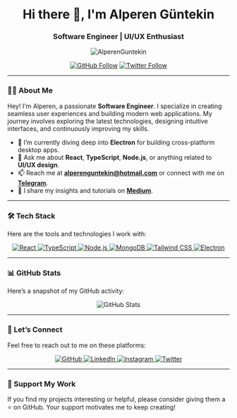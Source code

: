 <h1 align="center">Hi there 👋, I'm Alperen Güntekin</h1>
<h3 align="center">Software Engineer | UI/UX Enthusiast</h3>

<p align="center">
  <img src="https://komarev.com/ghpvc/?username=AlperenGuntekin&label=Profile%20views&color=0e75b6&style=flat" alt="AlperenGuntekin" />
</p>

<p align="center">
  <a href="https://github.com/AlperenGuntekin"><img src="https://img.shields.io/github/followers/AlperenGuntekin?label=Follow&style=social" alt="GitHub Follow"></a>
  <a href="https://twitter.com/AlperenGuntekin"><img src="https://img.shields.io/twitter/follow/AlperenGuntekin?style=social" alt="Twitter Follow"></a>
</p>

---

### 🙋‍♂️ About Me

Hey! I'm Alperen, a passionate **Software Engineer**. I specialize in creating seamless user experiences and building modern web applications. My journey involves exploring the latest technologies, designing intuitive interfaces, and continuously improving my skills.

- 🌱 I’m currently diving deep into **Electron** for building cross-platform desktop apps.
- 💬 Ask me about **React**, **TypeScript**, **Node.js**, or anything related to **UI/UX design**.
- 📫 Reach me at **alperenguntekin@hotmail.com** or connect with me on **[Telegram](https://t.me/AlperenGuntekin)**.
- 📝 I share my insights and tutorials on **[Medium](https://medium.com/@alperenguntekin)**.

---

### 🛠 Tech Stack

Here are the tools and technologies I work with:

<p align="center">
  <a href="https://reactjs.org/" target="_blank" rel="noreferrer"> 
    <img src="https://img.shields.io/badge/React-20232A?style=for-the-badge&logo=react&logoColor=61DAFB" alt="React" />
  </a>
  <a href="https://www.typescriptlang.org/" target="_blank" rel="noreferrer"> 
    <img src="https://img.shields.io/badge/TypeScript-007ACC?style=for-the-badge&logo=typescript&logoColor=white" alt="TypeScript" />
  </a>
  <a href="https://nodejs.org" target="_blank" rel="noreferrer"> 
    <img src="https://img.shields.io/badge/Node.js-339933?style=for-the-badge&logo=nodedotjs&logoColor=white" alt="Node.js" />
  </a>
  <a href="https://www.mongodb.com/" target="_blank" rel="noreferrer"> 
    <img src="https://img.shields.io/badge/MongoDB-4EA94B?style=for-the-badge&logo=mongodb&logoColor=white" alt="MongoDB" />
  </a>
  <a href="https://tailwindcss.com/" target="_blank" rel="noreferrer"> 
    <img src="https://img.shields.io/badge/Tailwind_CSS-38B2AC?style=for-the-badge&logo=tailwind-css&logoColor=white" alt="Tailwind CSS" />
  </a>
  <a href="https://www.electronjs.org/" target="_blank" rel="noreferrer"> 
    <img src="https://img.shields.io/badge/Electron-2C2E3A?style=for-the-badge&logo=electron&logoColor=9FEAF9" alt="Electron" />
  </a>
</p>

---

### 📊 GitHub Stats

Here’s a snapshot of my GitHub activity:

<p align="center">
  <img src="https://github-readme-stats.vercel.app/api?username=AlperenGuntekin&show_icons=true&theme=dark&hide_border=true&count_private=true" alt="GitHub Stats" />
</p>

---

### 🤝 Let’s Connect

Feel free to reach out to me on these platforms:

<p align="center">
  <a href="https://github.com/AlperenGuntekin" target="_blank">
    <img src="https://img.shields.io/badge/GitHub-100000?style=for-the-badge&logo=github&logoColor=white" alt="GitHub" />
  </a>
  <a href="https://www.linkedin.com/in/alperenguntekin/" target="_blank">
    <img src="https://img.shields.io/badge/LinkedIn-0077B5?style=for-the-badge&logo=linkedin&logoColor=white" alt="LinkedIn" />
  </a>
  <a href="https://www.instagram.com/alperenguntekin/?hl=tr/" target="_blank">
    <img src="https://img.shields.io/badge/Instagram-E4405F?style=for-the-badge&logo=instagram&logoColor=white" alt="Instagram" />
  </a>
  <a href="https://twitter.com/AlperenGuntekin" target="_blank">
    <img src="https://img.shields.io/badge/Twitter-1DA1F2?style=for-the-badge&logo=twitter&logoColor=white" alt="Twitter" />
  </a>
</p>

---

### 🌟 Support My Work

If you find my projects interesting or helpful, please consider giving them a ⭐ on GitHub. Your support motivates me to keep creating!
